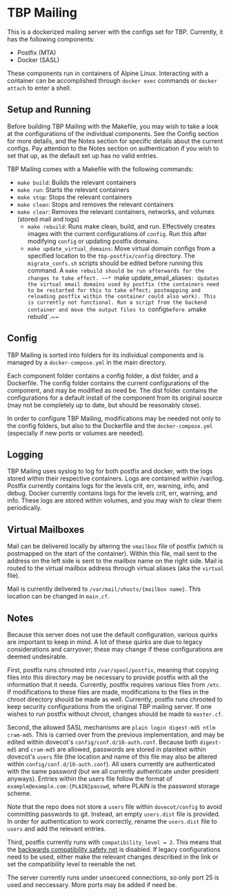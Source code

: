 # TBP Mailing

This is a dockerized mailing server with the configs set for TBP. Currently, it has the following components:

  * Postfix (MTA)
  * Docker  (SASL)
  
These components run in containers of Alpine Linux. Interacting with a container can be accomplished through `docker exec` commands or `docker attach` to enter a shell.
  
## Setup and Running

Before building TBP Mailing with the Makefile, you may wish to take a look at the configurations of the individual components. See the Config section for more details, and the Notes section for specific details about the current configs. Pay attention to the Notes section on authentication if you wish to set that up, as the default set up has no valid entries.

TBP Mailing comes with a Makefile with the following commands:

  * `make build`: Builds the relevant containers
  * `make run`: Starts the relevant containers
  * `make stop`: Stops the relevant containers
  * `make clean`: Stops and removes the relevant containers
  * `make clear`: Removes the relevant containers, networks, and volumes (stored mail and logs)
	* `make rebuild`: Runs make clean, build, and run. Effectively creates images with the current configurations of `config`. Run this after modifying `config` or updating postfix domains.
	* `make update_virtual_domains`: Move virtual domain configs from a specified location to the `tbp-postfix/config` directory. The `migrate_confs.sh` scripts should be edited before running this command. A `make rebuild should be run afterwards for the changes to take effect.
  ~~* `make update_email_aliases`: Updates the virtual email domains used by postfix (the containers need to be restarted for this to take effect; postmapping and reloading postfix within the container could also work). This is currently not functional. Run a script from the backend container and move the output files to `config` before a `make rebuild`.~~
  
## Config

TBP Mailing is sorted into folders for its individual components and is managed by a `docker-compose.yml` in the main directory. 

Each component folder contains a config folder, a dist folder, and a Dockerfile. The config folder contains the current configurations of the component, and may be modified as need be. The dist folder contains the configurations for a default install of the component from its original source (may not be completely up to date, but should be reasonably close). 

In order to configure TBP Mailing, modifications may be needed not only to the config folders, but also to the Dockerfile and the `docker-compose.yml` (especially if new ports or volumes are needed).

## Logging

TBP Mailing uses syslog to log for both postfix and docker, with the logs stored within their respective containers. Logs are contained within /var/log. Postfix currently contains logs for the levels crit, err, warning, info, and debug. Docker currently contains logs for the levels crit, err, warning, and info. These logs are stored within volumes, and you may wish to clear them periodically.

## Virtual Mailboxes

Mail can be delivered locally by altering the `vmailbox` file of postfix (which is postmapped on the start of the container). Within this file, mail sent to the address on the left side is sent to the mailbox name on the right side. Mail is routed to the virtual mailbox address through virtual aliases (aka the `virtual` file). 

Mail is currently delivered to `/var/mail/vhosts/{mailbox name}`. This location can be changed in `main.cf`. 

## Notes

Because this server does not use the default configuration, various quirks are important to keep in mind. A lot of these quirks are due to legacy considerations and carryover; these may change if these configurations are deemed undesirable.

First, postfix runs chrooted into `/var/spool/postfix`, meaning that copying files into this directory may be necessary to provide postfix with all the information that it needs. Currently, postfix requires various files from `/etc`. If modifications to these files are made, modifications to the files in the chroot directory should be made as well. Currently, postfix runs chrooted to keep security configurations from the original TBP mailing server. If one wishes to run postfix without chroot, changes should be made to `master.cf`.

Second, the allowed SASL mechanisms are `plain login digest-md5 ntlm cram-md5`. This is carried over from the previous implementation, and may be edited within dovecot's `config/conf.d/10-auth.conf`. Because both `digest-md5` and `cram-md5` are allowed, passwords are stored in plaintext within dovecot's `users` file (the location and name of this file may also be altered within `config/conf.d/10-auth.conf`). All users currently are authenticated with the same password (but we all currently authenticate under president anyways). Entries within the users file follow the format of `example@example.com:{PLAIN}passwd`, where PLAIN is the password storage scheme.

Note that the repo does not store a `users` file within `dovecot/config` to avoid committing passwords to git. Instead, an empty `users.dist` file is provided. In order for authentication to work correctly, rename the `users.dist` file to `users` and add the relevant entries.

Third, postfix currently runs with `compatibility_level = 2`. This means that the [backwards compatibility safety net](http://www.postfix.org/COMPATIBILITY_README.html) is disabled. If legacy configurations need to be used, either make the relevant changes described in the link or set the compatibility level to reenable the net.

The server currently runs under unsecured connections, so only port 25 is used and neccessary. More ports may be added if need be. 
  
